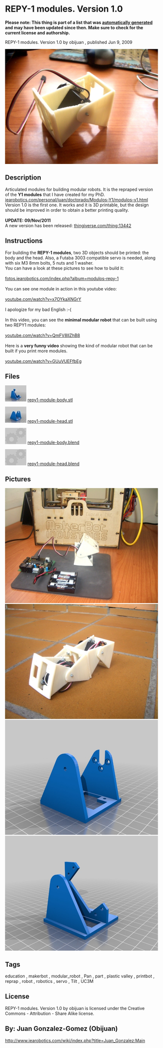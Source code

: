 REPY-1 modules. Version 1.0
===============
**Please note: This thing is part of a list that was [automatically generated](https://github.com/carlosgs/export-things) and may have been updated since then. Make sure to check for the current license and authorship.**  

REPY-1 modules. Version 1.0  by obijuan , published Jun 9, 2009

![Image](img/repy1-module-1_display_large_display_large.jpg)

Description
--------
Articulated modules for building modular robots. It is the repraped version of the <b>Y1 modules</b> that I have created for my PhD.<br />
<a href="http://www.iearobotics.com/personal/juan/doctorado/Modulos-Y1/modulos-y1.html" target="_blank" rel="nofollow">iearobotics.com/personal/juan/doctorado/Modulos-Y1/modulos-y1.html</a><br />
Version 1.0 is the first one. It works and it is 3D printable, but the design should be improved in order to obtain a better printing quality.<br />
<br />
<b>UPDATE: 09/Nov/2011</b><br />
A new version has been released: <a href="http://www.thingiverse.com/thing:13442" target="_blank" rel="nofollow">thingiverse.com/thing:13442</a>

Instructions
--------
For building the <b>REPY-1 modules</b>, two 3D objects should be printed: the body and the head. Also, a Futaba 3003 compatible servo is needed, along with six M3 8mm bolts, 5 nuts and 1 washer.<br />
You can have a look at these pictures to see how to build it:<br />
<br />
<a href="http://fotos.iearobotics.com/index.php?album=modulos-repy-1" target="_blank" rel="nofollow">fotos.iearobotics.com/index.php?album=modulos-repy-1</a><br />
<br />
  You can see one module in action in this youtube video:<br />
<br />
<a href="http://www.youtube.com/watch?v=x7OYkaXNGrY" target="_blank" rel="nofollow">youtube.com/watch?v=x7OYkaXNGrY</a><br />
<br />
I apologize for my bad English :-(<br />
<br />
In this video, you can see the <b>minimal modular robot</b> that can be built using two REPY1 modules:<br />
<br />
<a href="http://www.youtube.com/watch?v=QmFV8lIZhB8" target="_blank" rel="nofollow">youtube.com/watch?v=QmFV8lIZhB8</a><br />
<br />
Here is a <b>very funny video</b> showing the kind of modular robot that can be built if you print more modules. <br />
<br />
<a href="http://www.youtube.com/watch?v=GUuVUEFfbEg" target="_blank" rel="nofollow">youtube.com/watch?v=GUuVUEFfbEg</a><br />

Files
--------
[![Image](img/repy1-module-body_preview_tinycard.jpg)](repy1-module-body.stl)
 [ repy1-module-body.stl](repy1-module-body.stl)  

[![Image](img/repy1-module-head_preview_tinycard.jpg)](repy1-module-head.stl)
 [ repy1-module-head.stl](repy1-module-head.stl)  

[![Image](img/Gears_preview_tinycard.jpg)](repy1-module-body.blend)
 [ repy1-module-body.blend](repy1-module-body.blend)  

[![Image](img/Gears_preview_tinycard.jpg)](repy1-module-head.blend)
 [ repy1-module-head.blend](repy1-module-head.blend)  



Pictures
--------
![Image](img/repy-1-module-2_display_large_display_large.jpg)
![Image](img/repy1-pp-modular-robot-1_display_large_display_large.jpg)
![Image](img/repy1-module-head_display_large.jpg)
![Image](img/repy1-module-body_display_large.jpg)


Tags
--------
education , makerbot , modular_robot , Pan , part , plastic valley , printbot , reprap , robot , robotics , servo , Tilt , UC3M  

  

License
--------
REPY-1 modules. Version 1.0 by obijuan is licensed under the Creative Commons - Attribution - Share Alike license.  



By: Juan Gonzalez-Gomez (Obijuan)
--------
<http://www.iearobotics.com/wiki/index.php?title=Juan_Gonzalez:Main>